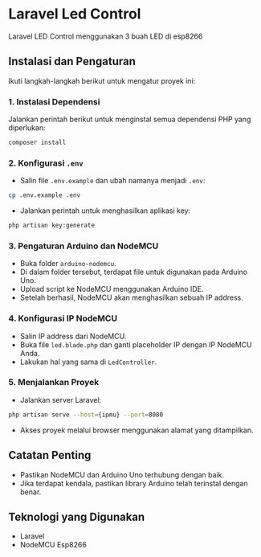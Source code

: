 
# Laravel Led Control

Laravel LED Control menggunakan 3 buah LED di esp8266 

## Instalasi dan Pengaturan

Ikuti langkah-langkah berikut untuk mengatur proyek ini:

### 1. Instalasi Dependensi
Jalankan perintah berikut untuk menginstal semua dependensi PHP yang diperlukan:
```bash
composer install
```

### 2. Konfigurasi `.env`
- Salin file `.env.example` dan ubah namanya menjadi `.env`:
```bash
cp .env.example .env
```
- Jalankan perintah untuk menghasilkan aplikasi key:
```bash
php artisan key:generate
```

### 3. Pengaturan Arduino dan NodeMCU
- Buka folder `arduino-nodemcu`.
- Di dalam folder tersebut, terdapat file untuk digunakan pada Arduino Uno.
- Upload script ke NodeMCU menggunakan Arduino IDE.
- Setelah berhasil, NodeMCU akan menghasilkan sebuah IP address.

### 4. Konfigurasi IP NodeMCU
- Salin IP address dari NodeMCU.
- Buka file `led.blade.php` dan ganti placeholder IP dengan IP NodeMCU Anda.
- Lakukan hal yang sama di `LedController`.

### 5. Menjalankan Proyek
- Jalankan server Laravel:
```bash
php artisan serve --host={ipmu} --port=8080
```
- Akses proyek melalui browser menggunakan alamat yang ditampilkan.

## Catatan Penting
- Pastikan NodeMCU dan Arduino Uno terhubung dengan baik.
- Jika terdapat kendala, pastikan library Arduino telah terinstal dengan benar.

## Teknologi yang Digunakan
- Laravel
- NodeMCU Esp8266

